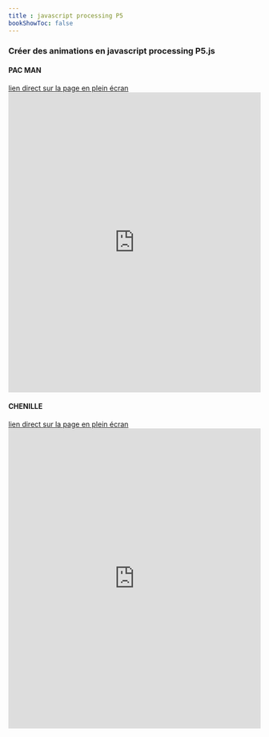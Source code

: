 ```yaml
---
title : javascript processing P5
bookShowToc: false
---
```

<h3>Créer des animations en javascript processing P5.js</h3>
<h4>PAC MAN</h4>
<a href="https://trinket.io/html/f105e37afc" target="blank">lien direct sur la page en plein écran</a>
<iframe src="https://trinket.io/embed/html/f105e37afc" width="100%" height="600" frameborder="0" marginwidth="0" marginheight="0" allowfullscreen></iframe>

<h4>CHENILLE</h4>
<a href="https://trinket.io/html/b93b88859f" target="blank">lien direct sur la page en plein écran</a>
<iframe src="https://trinket.io/embed/html/b93b88859f" width="100%" height="600" frameborder="0" marginwidth="0" marginheight="0" allowfullscreen></iframe>